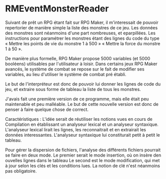 # RMEventMonsterReader

Suivant de prêt un RPG étant fait sur RPG Maker, il m'interessait de pouvoir repertorier de manière simple la liste des monstres de ce jeu.
Les données des monstres sont néanmoins d'une part nombreuses, et eparpillées. Les instructions pour paramétrer les monstres étant des lignes du code du type « Mettre les points de vie du monstre 1 à 500 » « Mettre la force du monstre 1 à 50 ».

De manière plus formelle, RPG Maker propose 5000 variables (et 5000 booléens) utilisables par l'utilisateur à loisir. Dans certains jeux RPG Maker avancés, le système de combat se repose sur le fait de modifier ses variables, au lieu d'utiliser le système de combat pré établi.

Le but de l'interpréteur est donc de pouvoir lui donner les lignes de code du jeu, et extraire sous forme de tableau la liste de tous les monstres.

J'avais fait une première version de ce programme, mais elle était peu maintenable et peu malléable. Le but de cette nouvelle version est donc de penser à faire quelque chose de correct.


Caractéristiques :
L'idée serait de réutiliser les notions vues en cours de Compilation en établissant un analyseur lexical et un analyseur syntaxique.
L'analyseur lexical lirait les lignes, les reconnaitrait et en extrairait les données interessantes.
L'analyseur syntaxique lui constiturait petit à petit le tableau.

Pour gérer la dispersion de fichiers, l'analyse des différents fichiers pourrait se faire en deux mode.
Le premier serait le mode insertion, où on insère den ouvelles lignes dans le tableau
Le second est le mode modification, qui met à jour selon les clés et les conditions lues. La notion de clé n'est néanmoins pas obligatoire.
